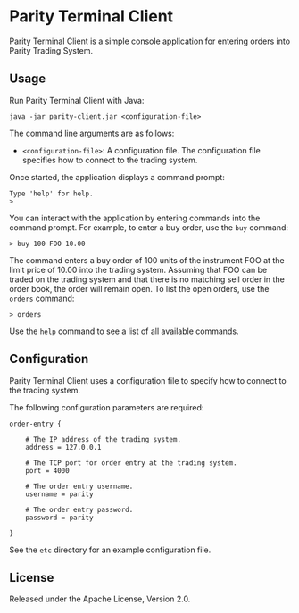 Parity Terminal Client
======================

Parity Terminal Client is a simple console application for entering orders
into Parity Trading System.


Usage
-----

Run Parity Terminal Client with Java:

    java -jar parity-client.jar <configuration-file>

The command line arguments are as follows:

- `<configuration-file>`: A configuration file. The configuration file
  specifies how to connect to the trading system.

Once started, the application displays a command prompt:

    Type 'help' for help.
    >

You can interact with the application by entering commands into the command
prompt. For example, to enter a buy order, use the `buy` command:

    > buy 100 FOO 10.00

The command enters a buy order of 100 units of the instrument FOO at the limit
price of 10.00 into the trading system. Assuming that FOO can be traded on the
trading system and that there is no matching sell order in the order book, the
order will remain open. To list the open orders, use the `orders` command:

    > orders

Use the `help` command to see a list of all available commands.


Configuration
-------------

Parity Terminal Client uses a configuration file to specify how to connect to
the trading system.

The following configuration parameters are required:

    order-entry {

        # The IP address of the trading system.
        address = 127.0.0.1

        # The TCP port for order entry at the trading system.
        port = 4000

        # The order entry username.
        username = parity

        # The order entry password.
        password = parity

    }

See the `etc` directory for an example configuration file.


License
-------

Released under the Apache License, Version 2.0.

